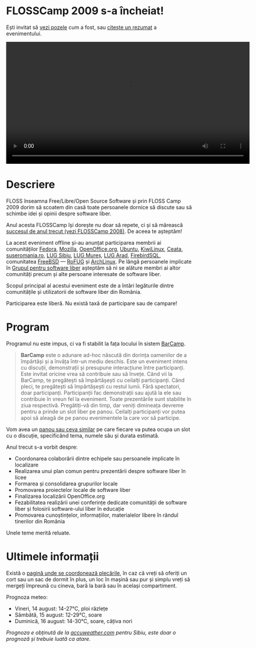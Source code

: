FLOSSCamp 2009 s-a încheiat!
============================

Ești invitat să [vezi pozele](/2009/poze/index.php) cum a fost, sau [citește un rezumat](http://softwareliber.ro/articolul/947/) a evenimentului.

<video src="http://data.softwareliber.ro/flosscamp/2009/FLOSS_CAMP_2009.ogv" width="660" controls="true" ><a href="http://www.youtube.com/watch?v=H2IvSKR4cOY&hd=1">Vezi versiunea flash a filmulețului.</a></video>

Descriere
=========

FLOSS înseamna Free/Libre/Open Source Software și prin FLOSS Camp 2009 dorim să scoatem din casă toate persoanele dornice să discute sau să schimbe idei și opinii despre software liber.

Anul acesta FLOSSCamp își dorește nu doar să repete, ci și să mărească [succesul de anul trecut (vezi FLOSSCamp 2008)](/2008). De aceea te așteptăm!

La acest eveniment offline și-au anunțat participarea membrii ai comunităților [Fedora](http://www.fedoraproject.ro/),
[Mozilla](http://mozilla.ro), [OpenOffice.org](http://ro.openoffice.org), [Ubuntu](http://ubuntu.ro), [KiwiLinux](http://kiwilinux.org),
[Ceata](http://ceata.org), [suseromania.ro](http://suseromania.ro), [LUG Sibiu](http://www.sblug.ro), [LUG Mureș](http://lug-mures.ro), [LUG Arad](http://www.arlug.ro),
[FirebirdSQL](http://firebird.ro), comunitatea [FreeBSD](http://freebsd.org) &mdash; [RoFUG](http://rofug.ro) și [ArchLinux](http://archlinux.ro). Pe lângă persoanele implicate în [Grupul pentru software liber](http://softwareliber.ro) așteptăm să ni
se alăture membri ai altor comunități precum și alte persoane interesate de software liber.

Scopul principal al acestui eveniment este de a întări legăturile dintre comunitățile și utilizatorii de software liber din România.

Participarea este liberă. Nu există taxă de participare sau de campare!

Program
=========
Programul nu este impus, ci va fi stabilit la fața locului în sistem [BarCamp](http://en.wikipedia.org/wiki/BarCamp).

> <b>BarCamp</b> este o adunare ad-hoc născută din dorința oamenilor de a împărtăși și a învăța într-un mediu deschis.
> Este un eveniment intens cu discuții, demonstrații și presupune interacțiune între participanți.
> Este invitat oricine vrea să contribuie sau să învețe.
> Când vii la BarCamp, te pregătești să împărtășești cu ceilalți participanți.
> Când pleci, te pregătești să împărtășești cu restul lumii.
> Fără spectatori, doar participanți.
> Participanții fac demonstrații sau ajută la ele sau contribuie în vreun fel la eveniment.
> Toate prezentările sunt stabilite în ziua respectivă.
> Pregătiți-vă din timp, dar veniți dimineața devreme pentru a prinde un slot liber pe panou.
> Ceilalți participanți vor putea apoi să aleagă de pe panou evenimentele la care vor să participe.

Vom avea un [panou sau ceva similar](http://fedora.nicubunu.ro/photos/fudcon2008brno/day2/039-img_4289.jpg) pe care fiecare va putea ocupa un slot cu o discuție, specificând tema, numele său și durata estimată.

Anul trecut s-a vorbit despre:

 * Coordonarea colaborării dintre echipele sau persoanele implicate în localizare
 * Realizarea unui plan comun pentru prezentării despre software liber în licee
 * Formarea și consolidarea grupurilor locale
 * Promovarea proiectelor locale de software liber
 * Finalizarea localizării OpenOffice.org
 * Fezabilitatea realizării unei conferințe dedicate comunității de software liber și folosirii software-ului liber în educație
 * Promovarea cunoștințelor, informațiilor, materialelor libere în rândul tinerilor din România

 Unele teme merită reluate.

Ultimele informații
==================

Există o [pagină unde se coordonează plecările](http://trac.softwareliber.ro/gsl/wiki/FLOSSCamp/2009/Plecări), în caz că vreți să oferiți un cort sau un sac de dormit în plus, un loc în mașină sau pur și simplu vreți să mergeți împreună cu cineva, bară la bară sau în același compartiment.

Prognoza meteo:

 * Vineri, 14 august: 14-27°C, ploi răzlețe
 * Sâmbătă, 15 august: 12-29°C, soare
 * Duminică, 16 august: 14-30°C, soare, câțiva nori

<i>Prognoza e obținută de la [accuweather.com](http://www.accuweather.com/world-forecast-15day.asp?partner=forecastbar&traveler=0&locCode=EUR|RO|RO034|SIBIU&metric=1) pentru Sibiu, este doar o prognoză și trebuie luată ca atare.</i>
